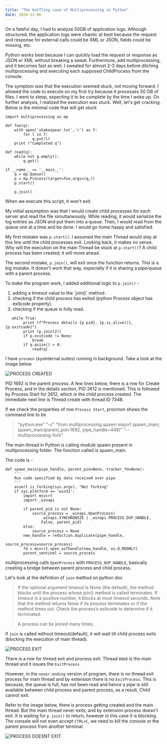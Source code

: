 ```yaml
---
title: "The baffling case of Multiprocessing in Python"
date: 2024-12-06
---
```


On a fateful day, I had to analyze 50GB of application logs. Although structured, the application logs were chaotic at best because the request and response for external calls could be XML or JSON, fields could be missing, etc.

Python works best because I can quickly load the request or response as JSON or XML without breaking a sweat. Furthermore, add multiprocessing, and it becomes fast as well. I sweated for almost 2-3 days before ditching multiprocessing and executing each supposed ChildProcess from the console.

The symptom was that the execution seemed stuck, not moving forward. I allowed the code to execute on my first try because it processes 50 GB of files. I went to sleep, expecting it to be complete by the time I woke up. On further analysis, I realized the execution was stuck. Well, let's get cracking. Below is the minimal code that will get stuck 

```
import multiprocessing as mp

def foo(q):
    with open('shakespear.txt','r') as f:
        for l in f:
            q.put(l)
    print ("Completed q")

def read(q):
    while not q.empty():
        q.get()

if __name__ == '__main__':
    q = mp.Queue()
    p = mp.Process(target=foo,args=(q,))
    p.start()

    p.join()
```

When we execute this script, it won't exit.

My initial assumption was that I would create child processes for each server and read the file simultaneously. While reading, it would serialize the log entries as JSON and put them into a queue. Then, I would read from the queue one at a time and be done. I would go home happy and satisfied.

My first mistake was `p.start()`. I assumed the main Thread would stay at this line until the child processes exit. Looking back, it makes no sense. Why will the execution on the main Thread be stuck at `p.start()`? A child process has been created; it will move ahead.

The second mistake, `p.join()`, will exit once the function returns. This is a big mistake. It doesn't work that way, especially if it is sharing a pipe/queue with a parent process.

To make the program work, I added additional logic to `p.join()` - 
<ol>
    <li>adding a timeout value to the `join()` method .</li>
    <li>checking if the child process has exited (python Process object has exitcode property).</li>
    <li>checking if the queue is fully read.</li>
</ol>

```
   while True:
        print (f"Process details {p.pid}, {p.is_alive()}, {p.exitcode}")
        print (p.join(2))
        if p.exitcode != None:
            break
        if q.qsize() > 0:
            read(q)
```

I have `procmon` (sysinternal suites) running in background. Take a look at the image below

![PROCESS CREATED](/what-i-learnt/assets/process_created.png)

PID 1692 is the parent process. A few lines below, there is a row for Create Process, and in the details section, PID 2612 is mentioned. This is followed by Process Start for 2612, which is the child process created. The immediate next line is Thread create with thread ID 7348.  

If we check the properties of row `Process Start`, procmon shows the command line to be

> "python.exe" "-c" "from multiprocessing.spawn import spawn_main; spawn_main(parent_pid=1692, pipe_handle=448)" "--multiprocessing-fork"

The main thread in Python is calling module spawn present in multiprocessing folder. The function called is spawn_main.

The code is -

```
def spawn_main(pipe_handle, parent_pid=None, tracker_fd=None):
    '''
    Run code specified by data received over pipe
    '''
    assert is_forking(sys.argv), "Not forking"
    if sys.platform == 'win32':
        import msvcrt
        import _winapi

        if parent_pid is not None:
            source_process = _winapi.OpenProcess(
                _winapi.SYNCHRONIZE | _winapi.PROCESS_DUP_HANDLE,
                False, parent_pid)
        else:
            source_process = None
        new_handle = reduction.duplicate(pipe_handle,
                                         source_process=source_process)
        fd = msvcrt.open_osfhandle(new_handle, os.O_RDONLY)
        parent_sentinel = source_process
```

multiprocessing calls `OpenProcess` with `PROCESS_DUP_HANDLE`, basically creating a bridge between parent process and child process. 

Let's look at the definition of `join` method on python doc


> If the optional argument timeout is None (the default), the method blocks until the process whose join() method is called terminates. If timeout is a positive number, it blocks at most timeout seconds. Note that the method returns None if its process terminates or if the method times out. Check the process’s exitcode to determine if it terminated.

> A process can be joined many times.

If `join` is called without timeout(default), it will wait till child process exits (blocking the execution of main thread).

![PROCESS EXIT](/what-i-learnt/assets/process_exit.png)

There is a row for thread  exit and process exit. Thread `8868` is the main thread and it issues the `ExitProcess`

However, in the `never-ending` version of program, there is no thread exit process for main thread and by extension there is no `ExitProcess`. This is because, the queue is full, has not been read and hence a pipe is still available between child process and parent process, as a result, Child cannot exit.

Refer to the image below, there is process getting created and the main thread. But the main thread never exits, and by extension process doesn't exit. It is waiting for `p.join()` to return, however in this case it is blocking. The console will not even accept `CTRL+C`, we need to kill the console or the parent process from another terminal.

![PROCESS DOESNT EXIT](/what-i-learnt/assets/no_exit.png)



